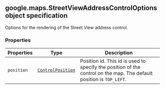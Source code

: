 <h2 id="StreetViewAddressControlOptions">
google.maps.StreetViewAddressControlOptions
object specification
</h2><p>Options for the rendering of the Street View address control.</p><h3>Properties</h3><table summary="interface StreetViewAddressControlOptions - Properties" width="100%">
<thead>
<tr><th>Properties</th>
<th>Type</th>
<th>Description</th>
</tr></thead>
<tbody>
<tr>
<td><code>position</code></td>
<td><code><a href="#ControlPosition">ControlPosition</a></code></td>
<td>Position id. This id is used to specify the position of the control on the map. The default position is <code>TOP_LEFT</code>.</td>
</tr>
</tbody>
</table>